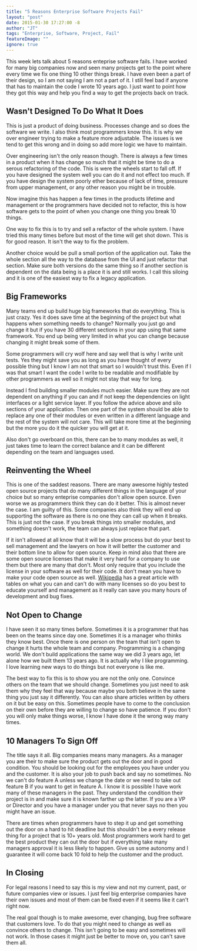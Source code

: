 ```yaml
---
title: "5 Reasons Enterprise Software Projects Fail"
layout: "post"
date: 2015-01-30 17:27:00 -8
author: "JT"
tags: "Enterprise, Software, Project, Fail"
featureImage: ""
ignore: true
---
```

This week lets talk about 5 reasons enteprise software fails. I have worked for many big companies now and seen many projects get to the point where every time we fix one thing 10 other things break. I have even been a part of their design, so I am not saying I am not a part of it. I still feel bad if anyone that has to maintain the code I wrote 10 years ago. I just want to point how they got this way and help you find a way to get the projects back on track.

## Wasn't Designed To Do What It Does

This is just a product of doing business. Processes change and so does the software we write. I also think most programmers know this. It is why we over engineer trying to make a feature more adjustable. The issues is we tend to get this wrong and in doing so add more logic we have to maintain.

Over engineering isn't the only reason though. There is always a few times in a product when it has change so much that it might be time to do a serous refactoring of the code. This is were the wheels start to fall off. If you have designed the system well you can do it and not effect too much. If you have design the system poorly ether because of lack of time, pressure from upper management, or any other reason you might be in trouble.

Now imagine this has happen a few times in the products lifetime and management or the programmers have decided not to refactor, this is how software gets to the point of when you change one thing you break 10 things.

One way to fix this is to try and sell a refactor of the whole system. I have tried this many times before but most of the time will get shot down. This is for good reason. It isn't the way to fix the problem.

Another choice would be pull a small portion of the application out. Take the whole section all the way to the database from the UI and just refactor that section. Make sure both versions do the same thing so if another section is dependent on the data being is a place it is and still works. I call this siloing and it is one of the easiest way to fix a legacy application.

## Big Frameworks

Many teams end up build huge big frameworks that do everything. This is just crazy. Yes it does save time at the beginning of the project but what happens when something needs to change? Normally you just go and change it but if you have 30 different sections in your app using that same framework. You end up being very limited in what you can change because changing it might break some of them.

Some programmers will cry wolf here and say well that is why I write unit tests. Yes they might save you as long as you have thought of every possible thing but I know I am not that smart so I wouldn't trust this. Even if I was that smart I want the code I write to be readable and modifiable by other programmers as well so it might not stay that way for long.

Instead I find building smaller modules much easier. Make sure they are not dependent on anything if you can and if not keep the dependencies on light interfaces or a light service layer. If you follow the advice above and silo sections of your application. Then one part of the system should be able to replace any one of their modules or even written in a different language and the rest of the system will not care. This will take more time at the beginning but the more you do it the quicker you will get at it. 

Also don't go overboard on this, there can be to many modules as well, it just takes time to learn the correct balance and it can be different depending on the team and languages used.

## Reinventing the Wheel

This is one of the saddest reasons. There are many awesome highly tested open source projects that do many different things in the language of your choice but so many enteprise companies don't allow open source. Even worse we as programmers think they can do it better. This is almost never the case. I am guilty of this. Some companies also think they will end up supporting the software as there is no one they can call up when it breaks. This is just not the case. If you break things into smaller modules, and something doesn't work, the team can always just replace that part.

If it isn't allowed at all know that it will be a slow process but do your best to sell management and the lawyers on how it will better the customer and their bottom line to allow for open source. Keep in mind also that there are some open source licenses that make it very hard for a company to use them but there are many that don't. Most only require that you include the license in your software as well for their code. It don't mean you have to make your code open source as well. [Wikipedia](http://en.wikipedia.org/wiki/Comparison_of_free_and_open-source_software_licenses) has a great article with tables on what you can and can't do with many licenses so do you best to educate yourself and management as it really can save you many hours of development and bug fixes.

## Not Open to Change

I have seen it so many times before. Sometimes it is a programmer that has been on the teams since day one. Sometimes it is a manager who thinks they know best. Once there is one person on the team that isn't open to change it hurts the whole team and company. Programming is a changing world. We don't build applications the same way we did 3 years ago, let alone how we built them 13 years ago. It is actually why I like programming. I love learning new ways to do things but not everyone is like me.

The best way to fix this is to show you are not the only one. Convince others on the team that we should change. Sometimes you just need to ask them why they feel that way because maybe you both believe in the same thing you just say it differently. You can also share articles written by others on it but be easy on this. Sometimes people have to come to the conclusion on their own before they are willing to change so have patience. If you don't you will only make things worse, I know I have done it the wrong way many times.

## 10 Managers To Sign Off

The title says it all. Big companies means many managers. As a manager you are their to make sure the product gets out the door and in good condition. You should be looking out for the employees you have under you and the customer. It is also your job to push back and say no sometimes. No we can't do feature A unless we change the date or we need to take out feature B if you want to get in feature A. I know it is possible I have work many of these managers in the past. They understand the condition their project is in and make sure it is known farther up the latter. If you are a VP or Director and you have a manager under you that never says no then you might have an issue.

There are times when programmers have to step it up and get something out the door on a hard to hit deadline but this shouldn't be a every release thing for a project that is 10+ years old. Most programmers work hard to get the best product they can out the door but if everything take many managers approval it is less likely to happen. Give us some autonomy and I guarantee it will come back 10 fold to help the customer and the product.

## In Closing

For legal reasons I need to say this is my view and not my current, past, or future companies view or issues. I just feel big enterprise companies have their own issues and most of them can be fixed even if it seems like it can't right now.

The real goal though is to make awesome, ever changing, bug free software that customers love. To do that you might need to change as well as convince others to change. This isn't going to be easy and sometimes will not work. In those cases it might just be better to move on, you can't save them all.
